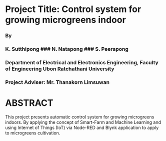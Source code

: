 # Project Title: Control system for growing microgreens indoor
### By 
### K. Sutthipong  ### N. Natapong  ### S. Peerapong   	
### Department of Electrical and Electronics Engineering, Faculty of Engineering Ubon Ratchathani University
### Project Adviser: Mr. Thanakorn Limsuwan



# ABSTRACT
This project presents automatic control system for growing microgreens indoors. By applying the concept of Smart-Farm and Machine Learning and using Internet of Things (IoT) via Node-RED and Blynk application to apply to microgreens cultivation. 

